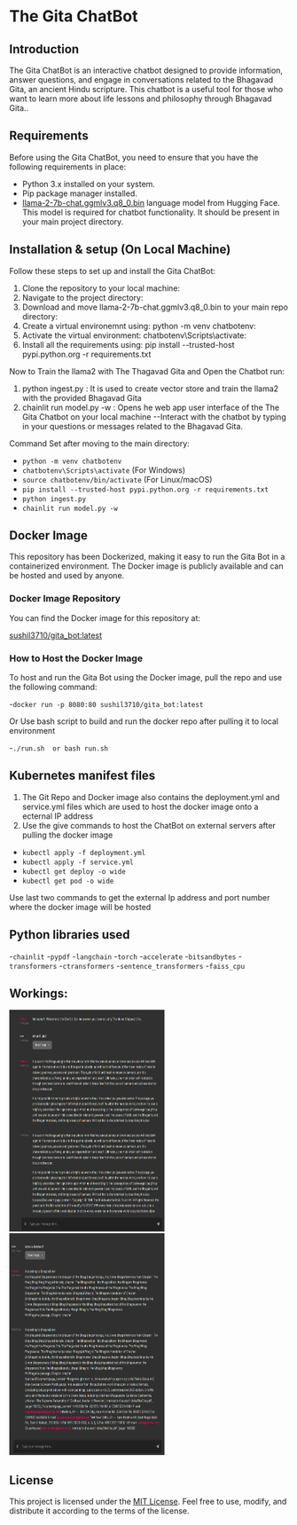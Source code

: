 # The Gita ChatBot

## Introduction

The Gita ChatBot is an interactive chatbot designed to provide information, answer questions, and engage in conversations related to the Bhagavad Gita, an ancient Hindu scripture. This chatbot is a useful tool for those who want to learn more about life lessons and philosophy through Bhagavad Gita..

## Requirements

Before using the Gita ChatBot, you need to ensure that you have the following requirements in place:

- Python 3.x installed on your system.
- Pip package manager installed.
- [llama-2-7b-chat.ggmlv3.q8_0.bin](https://huggingface.co/TheBloke/Llama-2-7B-Chat-GGML/blob/main/llama-2-7b-chat.ggmlv3.q8_0.bin) language model from Hugging Face. This model is required for chatbot functionality. It should be present in your main project directory.

## Installation & setup (On Local Machine)

Follow these steps to set up and install the Gita ChatBot:

1. Clone the repository to your local machine:
2. Navigate to the project directory:
3. Download and move llama-2-7b-chat.ggmlv3.q8_0.bin to your main repo directory:
4. Create a virtual environemnt using: python -m venv chatbotenv:
5. Activate the virtual environment: chatbotenv\Scripts\activate:
6. Install all the requirements using: pip install --trusted-host pypi.python.org -r requirements.txt

Now to Train the llama2 with The Thagavad Gita and Open the Chatbot run:

1. python ingest.py : It is used to create vector store and train the llama2 with the provided Bhagavad Gita
2. chainlit run model.py -w  : Opens he web app user interface of the The Gita Chatbot on your local machine
   --Interact with the chatbot by typing in your questions or messages related to the Bhagavad Gita.

Command Set after moving to the main directory:
- `python -m venv chatbotenv`
- `chatbotenv\Scripts\activate` (For Windows)
- `source chatbotenv/bin/activate` (For Linux/macOS)
- `pip install --trusted-host pypi.python.org -r requirements.txt`
- `python ingest.py`
- `chainlit run model.py -w`

## Docker Image

This repository has been Dockerized, making it easy to run the Gita Bot in a containerized environment. The Docker image is publicly available and can be hosted and used by anyone.

### Docker Image Repository

You can find the Docker image for this repository at:

[sushil3710/gita_bot:latest](https://hub.docker.com/r/sushil3710/gita_bot)

### How to Host the Docker Image

To host and run the Gita Bot using the Docker image, pull the repo and use the following command:

-`docker run -p 8080:80 sushil3710/gita_bot:latest`

Or Use bash script to build  and run the docker repo after pulling it to local environment

-`./run.sh  or bash run.sh` 


## Kubernetes manifest files 

1. The Git Repo and Docker image also contains the deployment.yml and service.yml files which are used to host the docker image onto a ecternal IP address
2. Use the give commands to host the ChatBot on external servers after pulling the docker image 
- `kubectl apply -f deployment.yml`
- `kubectl apply -f service.yml`
- `kubectl get deploy -o wide`
- `kubectl get pod -o wide`

Use last two commands to get the external Ip address and port number where the docker image will be hosted


## Python libraries used

-`chainlit`
-`pypdf`
-`langchain`
-`torch`
-`accelerate`
-`bitsandbytes`
-`transformers`
-`ctransformers`
-`sentence_transformers`
-`faiss_cpu`


## Workings:

<img src="./pics/pic1.png" width="280" height="400">
<img src="./pics/pic2.png" width="280" height="400">



## License

This project is licensed under the [MIT License](LICENSE). Feel free to use, modify, and distribute it according to the terms of the license.